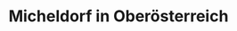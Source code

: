 ---
title: Micheldorf in Oberösterreich
url: /micheldorf-in-oberoesterreich/
latitude: 47.879
longitude: 14.132
---